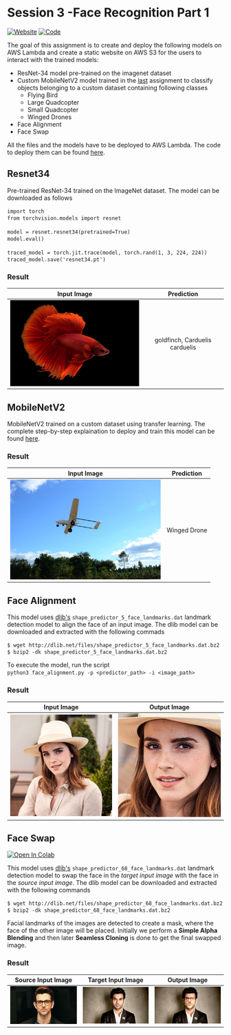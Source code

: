 # Session 3 -Face Recognition Part 1

[![Website](https://img.shields.io/badge/Website-green.svg)](http://orionai.s3-website.ap-south-1.amazonaws.com/)
[![Code](https://img.shields.io/badge/Code-blue.svg)](https://github.com/OrionAI/EVA4-Phase-2/tree/master/03%20-%20Face%20Recognition%20Part%201)

The goal of this assignment is to create and deploy the following models on AWS Lambda and create a static website on AWS S3 for the users to interact with the trained models:

- ResNet-34 model pre-trained on the imagenet dataset
- Custom MobileNetV2 model trained in the [last](https://github.com/OrionAI/EVA4-Phase-2/tree/master/02%20-%20MobileNet) assignment to classify objects belonging to a custom dataset containing following classes
  - Flying Bird
  - Large Quadcopter
  - Small Quadcopter
  - Winged Drones
- Face Alignment
- Face Swap

All the files and the models have to be deployed to AWS Lambda. The code to deploy them can be found [here](deployment/).

## Resnet34

Pre-trained ResNet-34 trained on the ImageNet dataset. The model can be downloaded as follows

```[python]
import torch
from torchvision.models import resnet

model = resnet.resnet34(pretrained=True)
model.eval()

traced_model = torch.jit.trace(model, torch.rand(1, 3, 224, 224))
traced_model.save('resnet34.pt')
```

### Result

|                            Input Image                             |           Prediction           |
| :----------------------------------------------------------------: | :----------------------------: |
| <img src="./images/fish.jpg" width="350px" alt="centered image" /> | goldfinch, Carduelis carduelis |

## MobileNetV2

MobileNetV2 trained on a custom dataset using transfer learning. The complete step-by-step explaination to deploy and train this model can be found [here](https://github.com/OrionAI/EVA4-Phase-2/tree/master/02%20-%20MobileNet).

### Result

|                             Input Image                             |  Prediction  |
| :-----------------------------------------------------------------: | :----------: |
| <img src="./images/drone.jpg" width="350px" alt="centered image" /> | Winged Drone |

## Face Alignment

This model uses [dlib's](http://dlib.net/) `shape_predictor_5_face_landmarks.dat` landmark detection model to align the face of an input image. The dlib model can be downloaded and extracted with the following commads

```[bash]
$ wget http://dlib.net/files/shape_predictor_5_face_landmarks.dat.bz2
$ bzip2 -dk shape_predictor_5_face_landmarks.dat.bz2
```

To execute the model, run the script  
`python3 face_alignment.py -p <predictor_path> -i <image_path>`

### Result

|                            Input Image                             |                                Output Image                                 |
| :----------------------------------------------------------------: | :-------------------------------------------------------------------------: |
| <img src="./images/emma.jpg" width="350px" alt="centered image" /> | <img src="./images/facealignment.png" width="350px" alt="centered image" /> |

## Face Swap

[![Open In Colab](https://colab.research.google.com/assets/colab-badge.svg)](https://colab.research.google.com/drive/1PLVfPFcEhzOPygiBP-jNFsXpNC6FNKyz?usp=sharing)

This model uses [dlib's](http://dlib.net/) `shape_predictor_68_face_landmarks.dat` landmark detection model to swap the face in the _target input image_ with the face in the _source input image_. The dlib model can be downloaded and extracted with the following commands

```[bash]
$ wget http://dlib.net/files/shape_predictor_68_face_landmarks.dat.bz2
$ bzip2 -dk shape_predictor_68_face_landmarks.dat.bz2
```

Facial landmarks of the images are detected to create a mask, where the face of the other image will be placed. Initially we perform a **Simple Alpha Blending** and then later **Seamless Cloning** is done to get the final swapped image.

### Result

|                        Source Input Image                         |                        Target Input Image                         |                              Output Image                              |
| :---------------------------------------------------------------: | :---------------------------------------------------------------: | :--------------------------------------------------------------------: |
| <img src="./images/hrk.jpg" width="350px" alt="centered image" /> | <img src="./images/rkr.jpg" width="350px" alt="centered image" /> | <img src="./images/faceswap.png" width="350px" alt="centered image" /> |
